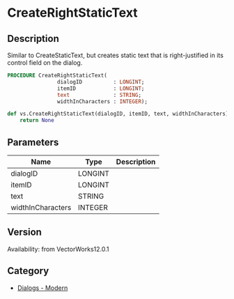 # CreateRightStaticText

## Description
Similar to CreateStaticText, but creates static text that is right-justified in its control field on the dialog.

```pascal
PROCEDURE CreateRightStaticText(
				dialogID          : LONGINT;
				itemID            : LONGINT;
				text              : STRING;
				widthInCharacters : INTEGER);
```

```python
def vs.CreateRightStaticText(dialogID, itemID, text, widthInCharacters):
    return None
```

## Parameters
|Name|Type|Description|
|---|---|---|
|dialogID|LONGINT|   |
|itemID|LONGINT|   |
|text|STRING|   |
|widthInCharacters|INTEGER|   |

## Version
Availability: from VectorWorks12.0.1

## Category
* [Dialogs - Modern](../Categories/Dialogs%20-%20Modern.md)

